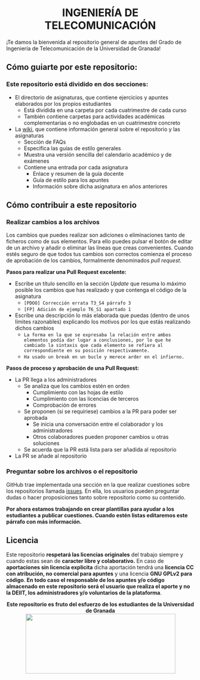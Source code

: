 <center><h1>INGENIERÍA DE TELECOMUNICACIÓN</h1></center>



¡Te damos la bienvenida al repositorio general de apuntes del Grado de Ingeniería de Telecomunicación de la Universidad de Granada!

## Cómo guiarte por este repositorio:

### Este repositorio está dividido en dos secciones:

- El directorio de asignaturas, que contiene ejercicios y apuntes elaborados por los propios estudiantes
  - Está dividida en una carpeta por cada cuatrimestre de cada curso
  - También contiene carpetas para actividades académicas complementarias o no englobadas en un cuatrimestre concreto
- La [wiki](https://github.com/DEIIT/Ingenieria-Telecomunicacion/wiki), que contiene información general sobre el repositorio y las asignaturas
  - Sección de FAQs
  - Especifica las guías de estilo generales
  - Muestra una versión sencilla del calendario académico y de exámenes
  - Contiene una entrada por cada asignatura
    - Enlace y resumen de la guía docente
    - Guía de estilo para los apuntes
    - Información sobre dicha asignatura en años anteriores

## Cómo contribuir a este repositorio

### Realizar cambios a los archivos

Los cambios que puedes realizar son adiciones o eliminaciones tanto de ficheros como de sus elementos. Para ello puedes pulsar el botón de editar de un archivo y añadir o eliminar las líneas que creas convenientes. Cuando estés seguro de que todos tus cambios son correctos comienza el proceso de aprobación de los cambios, formalmente denominados *pull request*.

**Pasos para realizar una Pull Request excelente:**
- Escribe un título sencillo en la sección *Update* que resuma lo máximo posible los cambios que has realizado y que contenga el código de la asignatura
  - `[PDOO] Corrección errata T3_S4 párrafo 3`
  - `[FP] Adición de ejemplo T6_S1 apartado 1`
- Escribe una descripción lo más elaborada que puedas (dentro de unos límites razonables) explicando los motivos por los que estás realizando dichos cambios
  - `La forma en la que se expresaba la relación entre ambos elementos podía dar lugar a conclusiones, por lo que he cambiado la sintaxis que cada elemento se refiera al correspondiente en su posición respectivamente.`
  - `Ha usado un break en un bucle y merece arder en el infierno.`

**Pasos de proceso y aprobación de una Pull Request:**
- La PR llega a los administradores
  - Se analiza que los cambios estén en orden
    - Cumplimiento con las hojas de estilo
    - Cumplimiento con las licencias de terceros
    - Comprobación de errores
  - Se proponen (si se requiriese) cambios a la PR para poder ser aprobada
    - Se inicia una conversación entre el colaborador y los administradores
    - Otros colaboradores pueden proponer cambios u otras soluciones
  - Se acuerda que la PR está lista para ser añadida al repositorio
- La PR se añade al repositorio

### Preguntar sobre los archivos o el repositorio

GitHub trae implementada una sección en la que realizar cuestiones sobre los repositorios llamada [issues](https://github.com/DEIIT/Ingenieria-Telecomunicacion/issues). En ella, los usuarios pueden preguntar dudas o hacer proposiciones tanto sobre repositorio como su contenido.

**Por ahora estamos trabajando en crear plantillas para ayudar a los estudiantes a publicar cuestiones. Cuando estén listas editaremos este párrafo con más información.**

## Licencia

Este repositorio **respetará las licencias originales** del trabajo siempre y cuando estas sean de **caracter libre y colaborativo.** En caso de **aportaciones sin licencia explicita** dicha aportación tendrá una **licencia CC con atribución, no comercial para apuntes** y una licencia **GNU GPLv2 para código**. **En todo caso el responsable de los apuntes y/o código almacenado en este repositorio será el usuario que realiza el aporte y no la DEIIT, los administradores y/o voluntarios de la plataforma**.

<p align="center">
   <b>Este repositorio es fruto del esfuerzo de los estudiantes de la Universidad de Granada</b></br>
   <a href="http://deiit.ugr.es/"><img width="401" height="160" src="https://deiit.ugr.es/img/logo-DEIIT.png"> </a>
</p>

